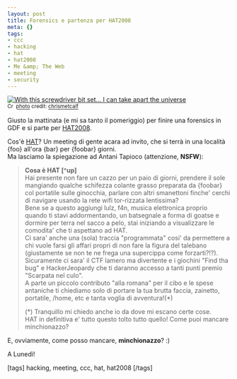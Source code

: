 ```yaml
--- 
layout: post
title: Forensics e partenza per HAT2008
meta: {}
tags: 
- ccc
- hacking
- hat
- hat2008
- Me &amp; The Web
- meeting
- security
---
```

  <a href="http://www.flickr.com/photos/37996580043@N01/2182059775/" title="With this screwdriver bit set... I can take apart the universe" target="_blank"><img src="http://farm3.static.flickr.com/2303/2182059775_35e4f08b4d.jpg" alt="With this screwdriver bit set... I can take apart the universe" border="0" /></a>  
<small><a href="http://creativecommons.org/licenses/by-nc-sa/2.0/" title="Attribution-NonCommercial-ShareAlike License" target="_blank"><img src="http://www.lastknight.com/wp-content/plugins/photo-dropper/images/cc.png" alt="Creative Commons License" border="0" width="16" height="16" align="absmiddle" /></a> <a href="http://www.photodropper.com/photos/" target="_blank">photo</a> credit: <a href="http://www.flickr.com/photos/37996580043@N01/2182059775/" title="chrismetcalf" target="_blank">chrismetcalf</a></small>
  
Giusto la mattinata (e mi sa tanto il pomeriggio) per finire una forensics in GDF e si parte per [HAT2008][1].  
  
Cos'è [HAT][1]? Un meeting di gente acara ad invito, che si terrà in una località {foo} all'ora {bar} per {foobar} giorni.  
Ma lasciamo la spiegazione ad Antani Tapioco (attenzione, **NSFW**):  
  
> **Cosa è HAT [^up]**  
> Hai presente non fare un cazzo per un paio di giorni, prendere il sole mangiando qualche schifezza colante grasso preparata da {foobar} col portatile sulle ginocchia, parlare con altri smanettoni finche' cerchi di navigare usando la rete wifi tor-rizzata lentissima?  
Bene se a questo aggiungi lulz, f4n, musica elettronica proprio quando ti stavi addormentando, un batsegnale a forma di goatse e dormire per terra nel sacco a pelo, stai iniziando a visualizzare le comodita' che ti aspettano ad HAT.   
> Ci sara' anche una (sola) traccia "programmata" cosi' da permettere a chi vuole farsi gli affari propri di non fare la figura del talebano (giustamente se non te ne frega una supercippa come forzarti?!?).  
> Sicuramente ci sara' il CTF lamero ma divertente e i giochini "Find tha bug" e HackerJeopardy che ti daranno accesso a tanti punti premio "Scarpata nel culo".  
> A parte un piccolo contributo "alla romana" per il cibo e le spese antaniche ti chiediamo solo di portare la tua brutta faccia, zainetto, portatile, /home, etc e tanta voglia di avventura!(*)  
>   
> (*) Tranquillo mi chiedo anche io da dove mi escano certe cose.  
> HAT in definitiva e' tutto questo tolto tutto quello! Come puoi mancare minchionazzo?  
  
E, ovviamente, come posso mancare, **minchionazzo**? :)  
  
A Lunedì!  
  
[1]: http://www.hackthis.info/  

[tags] hacking, meeting, ccc, hat, hat2008 [/tags] 
